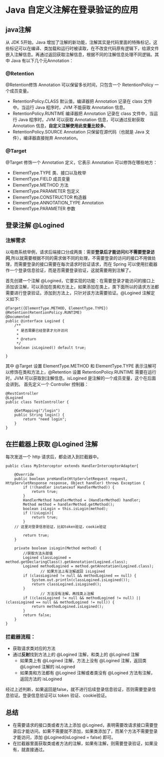 # Java 自定义注解在登录验证的应用

## java注解

从 JDK 5开始，Java 增加了注解的新功能，注解其实是代码里面的特殊标记，这些标记可以在编译、类加载和运行时被读取，在不改变代码原有逻辑下，给源文件嵌入注解信息。再通过返回获取注解信息，根据不同的注解信息处理不同逻辑。其中 Java 有以下几个元Annotation：

### @Retention 

@Retention修饰 Annotation 可以保留多长时间，只包含一个 RetentionPolicy 一个成员变量。
* RetentionPolicy.CLASS  默认值，编译器把 Annotation 记录在 class 文件中。当运行 Java 程序时，JVM 不能获取 Annotation 信息。
* RetentionPolicy.RUNTIME 编译器把 Annotation 记录在 class 文件中，当运行 Java 程序时，JVM 可以获取 Annotation 信息，可以通过反射获取 Annotation 信息，**自定义注解使用此变量比较多**。
* RetentionPolicy.SOURCE Annotation 只保留在源代码（也就是 Java 文件），编译器直接抛弃 Annotation。

### @Target

@Target 修饰一个 Annotation 定义，它表示 Annotation 可以修饰在哪些地方：
* ElementType.TYPE 类、接口以及枚举
* ElementType.FIELD 成员变量 
* ElementType.METHOD 方法
* ElementType.PARAMETER 包定义
* ElementType.CONSTRUCTOR 构造器
* ElementType.ANNOTATION_TYPE Annotation
* ElementType.PARAMETER 参数

## 登录注解 @Logined 

### 注解需求
以电商系统举例，请求后端接口分成两类：需要**登录后才能访问**和**不需要登录访问**,所以就需要根据不同的需求做不同的处理，不需要登录的访问的接口不用做处理，而需要登录的接口需要在每次请求时验证请求，而在 Spring 可以使用拦截器作一个登录信息验证，而是否需要登录验证，这就需要用到注解了。

首先创建一个注解 @Logined，它要实现的功能：在需要登录才能访问的接口上添加该注解，可以添加在类和方法上，如果添加在类上，类下面所以的请求方法都需要进行登录验证。添加到方法上，只针对该方法需要验证。@Logined 注解定义如下:
```
@Target({ElementType.METHOD, ElementType.TYPE})
@Retention(RetentionPolicy.RUNTIME)
@Documented
public @interface Logined {
    /**
     * 是否需要已经登录才允许访问
     *
     * @return
     */
    boolean isLogined() default true;

}
```
其中 @Target 设置 ElementType.METHOD 和 ElementType.TYPE 表示注解可以修饰在类和方法上，@Retention 设置 RetentionPolicy.RUNTIME 需要在运行时，JVM 可以获取到注解信息。isLogined 是注解的一个成员变量，这个在后面会讲到。
首先定义一个 Controller 控制器：
```
@RestController
@Logined
public class TestController {

	@GetMapping("/login")
	public String login() {
		return "need login";
	}
}
```
## 在拦截器上获取 @Logined 注解
每次发送一个 http 请求后，都会进入到拦截器中。
```
public class MyInterceptor extends HandlerInterceptorAdapter{

	@Override
	public boolean preHandle(HttpServletRequest request, HttpServletResponse response, Object handler) throws Exception {
		if (!(handler instanceof HandlerMethod)) {
			return true;
		}
		HandlerMethod handlerMethod = (HandlerMethod) handler;
		Method method = handlerMethod.getMethod();
		boolean isLogin = this.isLogin(method);
		if (!isLogin){
			return true;
		}
    // 这里对登录信息验证，比如token验证，cookie验证

		return true;
	}

	private boolean isLogin(Method method) {
		//获取方法头部值
		Logined classLogined = method.getDeclaringClass().getAnnotation(Logined.class);
		Logined methodLogined = method.getAnnotation(Logined.class);
                // 如果方法上有注解返回 isLogined 
		if (classLogined != null && methodLogined == null) {
			System.out.println(classLogined.isLogined());
			return classLogined.isLogined();
		}
                // 方法没有注解，再找类上注解
		if ((classLogined != null && methodLogined != null) || (classLogined == null && methodLogined != null)) {
			return methodLogined.isLogined();
		}
		return false;
	}
}

```
### 拦截器流程：
* 获取请求类对应的方法
* 通过**反射**找到方法上的 @Logined 注解，和类上的 @Logined 注解
   * 如果类上有 @Logined 注解，方法上没有 @Logined 注解，返回类 @Logined 注解的 isLogined
   * 如果类和方法都有 @Logined 注解或者类没有 @Logined  方法有注解，返回方法的 isLogined

经过上述判断，如果返回是false，就不进行后续登录信息验证，否则需要登录信息验证。登录信息验证可以 token 验证、cookie验证。

## 总结
* 在需要请求的接口类或者方法上添加 @Logined，表明需要改请求接口需要登录后才能访问。如果不需要就不添加，如果类添加了，而某个方法不需要登录才能访问，添加 @Logined(isLogined = false) 即可。
* 在拦截器里面获取类或者方法的注解，如果有注解，则需要登录验证，如果没有，就直接通过。
